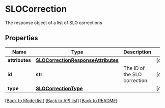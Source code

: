 # SLOCorrection

The response object of a list of SLO corrections
## Properties
Name | Type | Description | Notes
------------ | ------------- | ------------- | -------------
**attributes** | [**SLOCorrectionResponseAttributes**](SLOCorrectionResponseAttributes.md) |  | [optional] 
**id** | **str** | The ID of the SLO correction | [optional] 
**type** | [**SLOCorrectionType**](SLOCorrectionType.md) |  | [optional] 

[[Back to Model list]](README.md#documentation-for-models) [[Back to API list]](README.md#documentation-for-api-endpoints) [[Back to README]](README.md)



